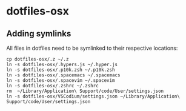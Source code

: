 # dotfiles-osx

## Adding symlinks
All files in dotfiles need to be symlinked to their respective locations:

```
cp dotfiles-osx/.z ~/.z
ln -s dotfiles-osx/.hypers.js ~/.hyper.js
ln -s dotfiles-osx/.p10k.zsh ~/.p10k.zsh
ln -s dotfiles-osx/.spacemacs ~/.spacemacs
ln -s dotfiles-osx/.spacevim ~/.spacevim
ln -s dotfiles-osx/.zshrc ~/.zshrc
rm  ~/Library/Application\ Support/code/User/settings.json
ln -s dotfiles-osx/VSCodium/settings.json ~/Library/Application\ Support/code/User/settings.json
```
